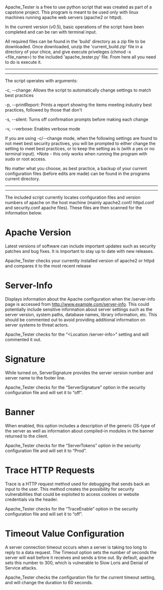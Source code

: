 Apache_Tester is a free to use python script that was created as part of a capstone project. 
This program is meant to be used only with linux machines running apache web servers (apache2 or httpd).

In the current version (v0.5), basic operations of the script have been completed and can be ran 
with terminal input.

All required files can be found in the 'build' directory as a zip file to be downloaded. 
Once downloaded, unzip the 'current_build.zip' file in a directory of your chice, and give execute 
priveleges (chmod -x <file_name>) to the included 'apache_tester.py' file. From here all you need 
to do is execute it.

---------------------------------------------------------------------------------------------------
---------------------------------------------------------------------------------------------------

The script operates with arguments:

  -c, --change: 
      Allows the script to automatically change settings to match best practices
      
  -p, --printReport: 
      Prints a report showing the items meeting industry best practices, followed by those that don't
      
  -s, --silent: 
      Turns off confirmation prompts before making each change
      
  -v, --verbose: 
      Enables verbose mode

If you are using -c/--change mode, when the following settings are found to not meet best security 
practives, you will be prompted to either change the setting to meet best practices, or to keep the 
setting as is (with a yes or no terminal input). 
*Note - this only works when running the program with sudo or root access.

No matter what you choose, as best practice, a backup of your current configuration files (before 
edits are made) can be found in the programs current directory.

---------------------------------------------------------------------------------------------------
---------------------------------------------------------------------------------------------------

The included script currently locates configuration files and version numbers of apache on the host 
machine (mainly apache2.conf/ httpd.conf and security.conf apache files). These files are then 
scanned for the information below.


  Apache Version  
====================

Latest versions of software can include important updates such as security patches and bug fixes. 
It is important to stay up to date with new releases. 

Apache_Tester checks your currently installed version of apache2 or httpd and compares it to 
the most recent release



  Server-Info  
=================

Displays information about the Apache configuration when the /server-info page is accessed from 
http://www.example.com/server-info. This could potentially include sensitive information about 
server settings such as the server version, system paths, database names, library information, etc. 
This should be commented out to avoid providing additional information on server systems to threat 
actors.

Apache_Tester checks for the “<Location /server-info>” setting and will commented it out.



  Signature  
===============

While turned on, ServerSignature provides the server version number and server name to the footer line. 

Apache_Tester checks for the “ServerSignature” option in the security configuration file and will 
set it to “off”.



  Banner  
============

When enabled, this option includes a description of the generic OS-type of the server as well as 
information about compiled-in modules in the banner returned to the client.

Apache_Tester checks for the “ServerTokens” option in the security configuration file and will 
set it to “Prod".



  Trace HTTP Requests  
=========================

Trace is a HTTP request method used for debugging that sends back an input to the user. This method 
creates the possibility for security vulnerabilities that could be exploited to access cookies or 
website credentials via the header.

Apache_Tester checks for the “TraceEnable” option in the security configuration file and will set it 
to “off”.



  Timeout Value Configuration  
=================================

A server connection timeout occurs when a server is taking too long to reply to a data request. 
The Timeout option sets the number of seconds the server will wait before it receives and sends a time out. 
By default, apache sets this number to 300, which is vulnerable to Slow Loris and Denial of Service attacks.

Apache_Tester checks the configuration file for the current timeout setting, and will change the duration 
to 60 seconds.

